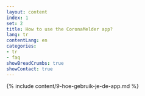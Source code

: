 ```yaml
---
layout: content
index: 1
set: 2
title: How to use the CoronaMelder app?
lang: tr
contentLang: en
categories:
- tr
- faq
showBreadCrumbs: true
showContact: true
---
```

{% include content/9-hoe-gebruik-je-de-app.md %}
